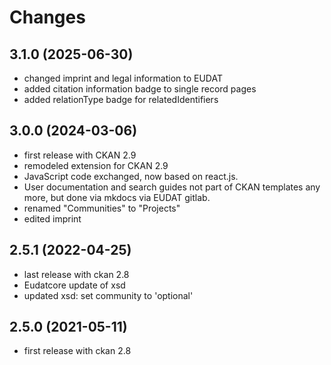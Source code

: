 # Changes

## 3.1.0 (2025-06-30)

* changed imprint and legal information to EUDAT
* added citation information badge to single record pages
* added relationType badge for relatedIdentifiers 

## 3.0.0 (2024-03-06)

* first release with CKAN 2.9
* remodeled extension for CKAN 2.9
* JavaScript code exchanged, now based on react.js.
* User documentation and search guides not part of CKAN templates any more, but done via mkdocs via EUDAT gitlab.
* renamed "Communities" to "Projects"
* edited imprint

## 2.5.1 (2022-04-25)

* last release with ckan 2.8
* Eudatcore update of xsd
* updated xsd: set community to 'optional'

## 2.5.0 (2021-05-11)

* first release with ckan 2.8
